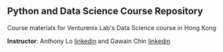 ## Python and Data Science Course Repository
Course materials for Venturenix Lab's Data Science course in Hong Kong

**Instructor**: Anthony Lo [linkedin](https://www.linkedin.com/in/anthony-lo-ab2b9253) and Gawain Chin [linkedin](https://www.linkedin.com/in/gawainchin/)
